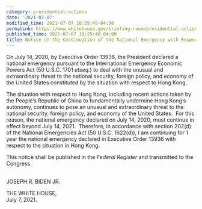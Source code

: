 ```yaml
---
category: presidential-actions
date: '2021-07-07'
modified_time: 2021-07-07 18:25:49-04:00
permalink: https://www.whitehouse.gov/briefing-room/presidential-actions/2021/07/07/notice-on-the-continuation-of-the-national-emergency-with-respect-to-hong-kong/
published_time: 2021-07-07 18:25:48-04:00
title: Notice on the Continuation of the National Emergency with Respect to Hong Kong
---
```

 
On July 14, 2020, by Executive Order 13936, the President declared a
national emergency pursuant to the International Emergency Economic
Powers Act (50 U.S.C. 1701 *etseq.*) to deal with the unusual and
extraordinary threat to the national security, foreign policy, and
economy of the United States constituted by the situation with respect
to Hong Kong.   

The situation with respect to Hong Kong, including recent actions taken
by the People’s Republic of China to fundamentally undermine Hong Kong’s
autonomy, continues to pose an unusual and extraordinary threat to the
national security, foreign policy, and economy of the United States.
 For this reason, the national emergency declared on July 14, 2020, must
continue in effect beyond July 14, 2021.  Therefore, in accordance with
section 202(d) of the National Emergencies Act (50 U.S.C. 1622(d)), I am
continuing for 1 year the national emergency declared in Executive Order
13936 with respect to the situation in Hong Kong.

This notice shall be published in the *Federal Register* and transmitted
to the Congress.  
                             

JOSEPH R. BIDEN JR.

THE WHITE HOUSE,  
July 7, 2021.
